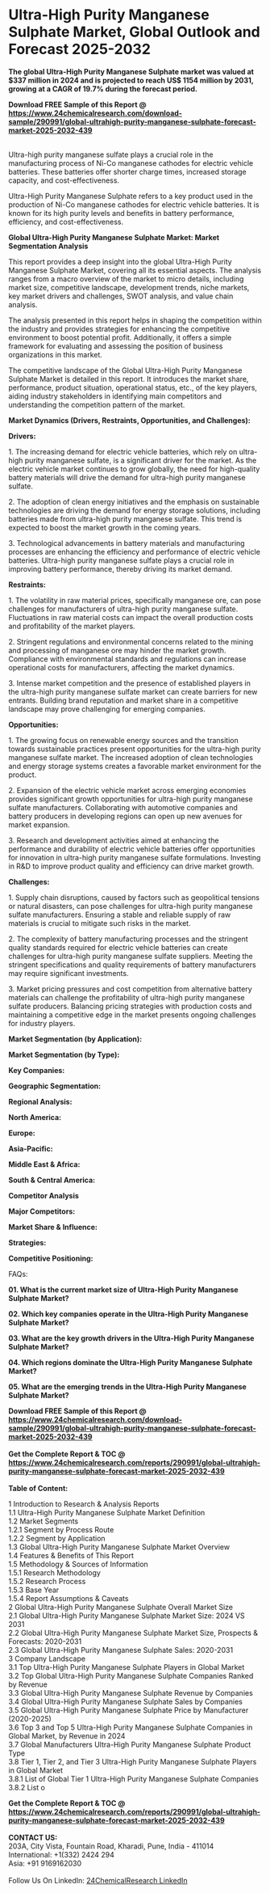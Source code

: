 <h1>Ultra-High Purity Manganese Sulphate Market, Global Outlook and Forecast 2025-2032</h1><p>
</p><p><strong>The global Ultra-High Purity Manganese Sulphate market was valued at $337 million in 2024 and is projected to reach US$ 1154 million by 2031, growing at a CAGR of 19.7% during the forecast period.</strong></p><p>
</p><div><b>Download FREE Sample of this Report @ 
            <a href="https://www.24chemicalresearch.com/download-sample/290991/global-ultrahigh-purity-manganese-sulphate-forecast-market-2025-2032-439">
            https://www.24chemicalresearch.com/download-sample/290991/global-ultrahigh-purity-manganese-sulphate-forecast-market-2025-2032-439</a></b></div><br><p>Ultra-high purity manganese sulfate plays a crucial role in the manufacturing process of Ni-Co manganese cathodes for electric vehicle batteries. These batteries offer shorter charge times, increased storage capacity, and cost-effectiveness.</p><p>
</p><p>Ultra-High Purity Manganese Sulphate refers to a key product used in the production of Ni-Co manganese cathodes for electric vehicle batteries. It is known for its high purity levels and benefits in battery performance, efficiency, and cost-effectiveness.</p><p>
<strong>Global Ultra-High Purity Manganese Sulphate Market: Market Segmentation Analysis</strong></p><p>
</p><p>This report provides a deep insight into the global Ultra-High Purity Manganese Sulphate Market, covering all its essential aspects. The analysis ranges from a macro overview of the market to micro details, including market size, competitive landscape, development trends, niche markets, key market drivers and challenges, SWOT analysis, and value chain analysis.</p><p>
</p><p>The analysis presented in this report helps in shaping the competition within the industry and provides strategies for enhancing the competitive environment to boost potential profit. Additionally, it offers a simple framework for evaluating and assessing the position of business organizations in this market.</p><p>
</p><p>The competitive landscape of the Global Ultra-High Purity Manganese Sulphate Market is detailed in this report. It introduces the market share, performance, product situation, operational status, etc., of the key players, aiding industry stakeholders in identifying main competitors and understanding the competition pattern of the market.</p><p>
<strong>Market Dynamics (Drivers, Restraints, Opportunities, and Challenges):</strong></p><p>
<strong>Drivers:</strong></p><p>
</p><p>
</p><p>1. The increasing demand for electric vehicle batteries, which rely on ultra-high purity manganese sulfate, is a significant driver for the market. As the electric vehicle market continues to grow globally, the need for high-quality battery materials will drive the demand for ultra-high purity manganese sulfate.</p><p>
</p><p>2. The adoption of clean energy initiatives and the emphasis on sustainable technologies are driving the demand for energy storage solutions, including batteries made from ultra-high purity manganese sulfate. This trend is expected to boost the market growth in the coming years.</p><p>
</p><p>3. Technological advancements in battery materials and manufacturing processes are enhancing the efficiency and performance of electric vehicle batteries. Ultra-high purity manganese sulfate plays a crucial role in improving battery performance, thereby driving its market demand.</p><p>
<strong>Restraints:</strong></p><p>
</p><p>
</p><p>1. The volatility in raw material prices, specifically manganese ore, can pose challenges for manufacturers of ultra-high purity manganese sulfate. Fluctuations in raw material costs can impact the overall production costs and profitability of the market players.</p><p>
</p><p>2. Stringent regulations and environmental concerns related to the mining and processing of manganese ore may hinder the market growth. Compliance with environmental standards and regulations can increase operational costs for manufacturers, affecting the market dynamics.</p><p>
</p><p>3. Intense market competition and the presence of established players in the ultra-high purity manganese sulfate market can create barriers for new entrants. Building brand reputation and market share in a competitive landscape may prove challenging for emerging companies.</p><p>
<strong>Opportunities:</strong></p><p>
</p><p>
</p><p>1. The growing focus on renewable energy sources and the transition towards sustainable practices present opportunities for the ultra-high purity manganese sulfate market. The increased adoption of clean technologies and energy storage systems creates a favorable market environment for the product.</p><p>
</p><p>2. Expansion of the electric vehicle market across emerging economies provides significant growth opportunities for ultra-high purity manganese sulfate manufacturers. Collaborating with automotive companies and battery producers in developing regions can open up new avenues for market expansion.</p><p>
</p><p>3. Research and development activities aimed at enhancing the performance and durability of electric vehicle batteries offer opportunities for innovation in ultra-high purity manganese sulfate formulations. Investing in R&amp;D to improve product quality and efficiency can drive market growth.</p><p>
<strong>Challenges:</strong></p><p>
</p><p>
</p><p>1. Supply chain disruptions, caused by factors such as geopolitical tensions or natural disasters, can pose challenges for ultra-high purity manganese sulfate manufacturers. Ensuring a stable and reliable supply of raw materials is crucial to mitigate such risks in the market.</p><p>
</p><p>2. The complexity of battery manufacturing processes and the stringent quality standards required for electric vehicle batteries can create challenges for ultra-high purity manganese sulfate suppliers. Meeting the stringent specifications and quality requirements of battery manufacturers may require significant investments.</p><p>
</p><p>3. Market pricing pressures and cost competition from alternative battery materials can challenge the profitability of ultra-high purity manganese sulfate producers. Balancing pricing strategies with production costs and maintaining a competitive edge in the market presents ongoing challenges for industry players.</p><p>
</p><p>
<strong>Market Segmentation (by Application):</strong></p><p>
</p><p>
<strong>Market Segmentation (by Type):</strong></p><p>
</p><p>
<strong>Key Companies:</strong></p><p>
</p><p>
<strong>Geographic Segmentation:</strong></p><p>
</p><p>
	</p><p>
<strong>Regional Analysis:</strong></p><p>
</p><p><strong>North America:</strong></p><p>
</p><p>
</p><p><strong>Europe:</strong></p><p>
</p><p>
</p><p><strong>Asia-Pacific:</strong></p><p>
</p><p>
</p><p><strong>Middle East &amp; Africa:</strong></p><p>
</p><p>
</p><p><strong>South &amp; Central America:</strong></p><p>
</p><p>
<strong>Competitor Analysis</strong></p><p>
</p><p><strong>Major Competitors:</strong></p><p>
</p><p>
</p><p><strong>Market Share &amp; Influence:</strong></p><p>
</p><p>
</p><p><strong>Strategies:</strong></p><p>
</p><p>
</p><p><strong>Competitive Positioning:</strong></p><p>
</p><p>
FAQs:</p><p>
</p><p><strong>01. What is the current market size of Ultra-High Purity Manganese Sulphate Market?</strong></p><p>
</p><p>
</p><p><strong>02. Which key companies operate in the Ultra-High Purity Manganese Sulphate Market?</strong></p><p>
</p><p>
</p><p><strong>03. What are the key growth drivers in the Ultra-High Purity Manganese Sulphate Market?</strong></p><p>
</p><p>
</p><p><strong>04. Which regions dominate the Ultra-High Purity Manganese Sulphate Market?</strong></p><p>
</p><p>
</p><p><strong>05. What are the emerging trends in the Ultra-High Purity Manganese Sulphate Market?</strong></p><p>
</p><div><b>Download FREE Sample of this Report @ 
            <a href="https://www.24chemicalresearch.com/download-sample/290991/global-ultrahigh-purity-manganese-sulphate-forecast-market-2025-2032-439">
            https://www.24chemicalresearch.com/download-sample/290991/global-ultrahigh-purity-manganese-sulphate-forecast-market-2025-2032-439</a></b></div><br><div><b>Get the Complete Report & TOC @ 
            <a href="https://www.24chemicalresearch.com/reports/290991/global-ultrahigh-purity-manganese-sulphate-forecast-market-2025-2032-439">
            https://www.24chemicalresearch.com/reports/290991/global-ultrahigh-purity-manganese-sulphate-forecast-market-2025-2032-439</a></b></div><br>
            <b>Table of Content:</b><p>1 Introduction to Research & Analysis Reports<br />
 1.1 Ultra-High Purity Manganese Sulphate Market Definition<br />
 1.2 Market Segments<br />
 1.2.1 Segment by Process Route<br />
 1.2.2 Segment by Application<br />
 1.3 Global Ultra-High Purity Manganese Sulphate Market Overview<br />
 1.4 Features & Benefits of This Report<br />
 1.5 Methodology & Sources of Information<br />
 1.5.1 Research Methodology<br />
 1.5.2 Research Process<br />
 1.5.3 Base Year<br />
 1.5.4 Report Assumptions & Caveats<br />
2 Global Ultra-High Purity Manganese Sulphate Overall Market Size<br />
 2.1 Global Ultra-High Purity Manganese Sulphate Market Size: 2024 VS 2031<br />
 2.2 Global Ultra-High Purity Manganese Sulphate Market Size, Prospects & Forecasts: 2020-2031<br />
 2.3 Global Ultra-High Purity Manganese Sulphate Sales: 2020-2031<br />
3 Company Landscape<br />
 3.1 Top Ultra-High Purity Manganese Sulphate Players in Global Market<br />
 3.2 Top Global Ultra-High Purity Manganese Sulphate Companies Ranked by Revenue<br />
 3.3 Global Ultra-High Purity Manganese Sulphate Revenue by Companies<br />
 3.4 Global Ultra-High Purity Manganese Sulphate Sales by Companies<br />
 3.5 Global Ultra-High Purity Manganese Sulphate Price by Manufacturer (2020-2025)<br />
 3.6 Top 3 and Top 5 Ultra-High Purity Manganese Sulphate Companies in Global Market, by Revenue in 2024<br />
 3.7 Global Manufacturers Ultra-High Purity Manganese Sulphate Product Type<br />
 3.8 Tier 1, Tier 2, and Tier 3 Ultra-High Purity Manganese Sulphate Players in Global Market<br />
 3.8.1 List of Global Tier 1 Ultra-High Purity Manganese Sulphate Companies<br />
 3.8.2 List o</p><div><b>Get the Complete Report & TOC @ 
            <a href="https://www.24chemicalresearch.com/reports/290991/global-ultrahigh-purity-manganese-sulphate-forecast-market-2025-2032-439">
            https://www.24chemicalresearch.com/reports/290991/global-ultrahigh-purity-manganese-sulphate-forecast-market-2025-2032-439</a></b></div><br><b>CONTACT US:</b><br>
            203A, City Vista, Fountain Road, Kharadi, Pune, India - 411014<br>
            International: +1(332) 2424 294<br>
            Asia: +91 9169162030 <br><br>
            Follow Us On LinkedIn: <a href="https://www.linkedin.com/company/24chemicalresearch/">24ChemicalResearch LinkedIn</a>